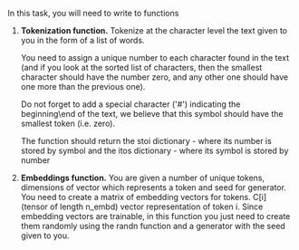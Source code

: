 In this task, you will need to write to functions

1) **Tokenization function.** Tokenize at the character level the text given to you in the form of a list of words.

   You need to assign a unique number to each character found in the text (and if you look at the sorted list of
   characters,
   then the smallest character should have the number zero, and any other one should have one more than the previous
   one).

   Do not forget to add a special character ('#') indicating the beginning\end of the text, we believe that this
   symbol should have the smallest token (i.e. zero).

   The function should return the stoi dictionary - where its number is
   stored by symbol and the itos dictionary - where its symbol is stored by number
2) **Embeddings function.** You are given a number of unique tokens, dimensions of vector which represents a token and seed
   for generator. You need to create a matrix of embedding vectors for tokens. C[i] (tensor of length n_embd) vector
   representation of token i. Since embedding vectors are trainable, in this function you just need to create them
   randomly using the randn function and a generator with the seed given to you.